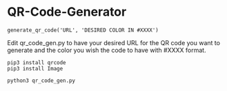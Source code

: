 # QR-Code-Generator

```
generate_qr_code('URL', 'DESIRED COLOR IN #XXXX')
```

Edit qr_code_gen.py to have your desired URL for the QR code you want to generate and the color you wish the code to have with #XXXX format.

```
pip3 install qrcode
pip3 install Image

python3 qr_code_gen.py
```
